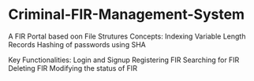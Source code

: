 # Criminal-FIR-Management-System
A FIR Portal based oon File Strutures Concepts:
Indexing
Variable Length Records
Hashing of passwords using SHA

Key Functionalities:
Login and Signup
Registering FIR
Searching for FIR
Deleting FIR
Modifying the status of FIR
